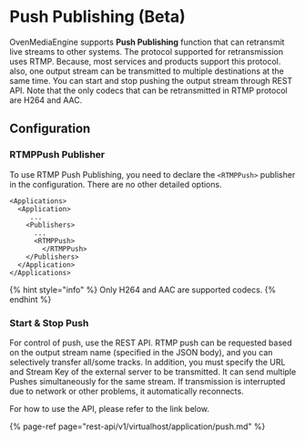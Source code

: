 # Push Publishing \(Beta\)

OvenMediaEngine supports **Push Publishing** function that can retransmit live streams to other systems. The protocol supported for retransmission uses RTMP. Because, most services and products support this protocol.  also, one output stream can be transmitted to multiple destinations at the same time.  You can start and stop pushing the output stream through REST API.  Note that the only codecs that can be retransmitted in RTMP protocol are H264 and AAC.

## Configuration

### RTMPPush Publisher

To use RTMP Push Publishing, you need to declare the `<RTMPPush>` publisher in the configuration.  There are no other detailed options.

```markup
<Applications>
  <Application>
     ...
    <Publishers>
      ... 
  	  <RTMPPush>
    	</RTMPPush>
    </Publishers>	
  </Application>
</Applications>
```

{% hint style="info" %}
Only H264 and AAC are supported codecs. 
{% endhint %}

### Start & Stop Push

For control of push, use the REST API. RTMP push can be requested based on the output stream name \(specified in the JSON body\), and you can selectively transfer all/some tracks.  In addition, you must specify the URL and Stream Key of the external server to be transmitted.  It can send multiple Pushes simultaneously for the same stream. If transmission is interrupted due to network or other problems, it automatically reconnects. 

For how to use the API, please refer to the link below.

{% page-ref page="rest-api/v1/virtualhost/application/push.md" %}





